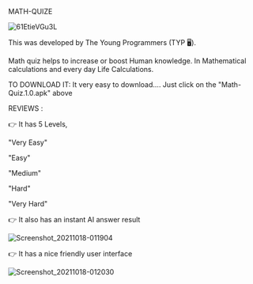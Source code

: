 MATH-QUIZE

![61EtieVGu3L](https://user-images.githubusercontent.com/79866006/137650178-9e3c5aaa-7db8-4ba3-b0a6-0881084ab2b7.png)


This was developed by The Young Programmers (TYP 🖥).

Math quiz helps to increase or boost Human knowledge. In Mathematical calculations and every day Life Calculations. 




TO DOWNLOAD IT:
It very easy to download.... 
Just click on the 
"Math-Quiz.1.0.apk" above 





REVIEWS :

👉 It has 5 Levels, 

"Very Easy"

"Easy"

"Medium"

"Hard"

"Very Hard"



👉 It also has an instant AI answer result




![Screenshot_20211018-011904](https://user-images.githubusercontent.com/79866006/137650477-fbd8e1a3-a2ae-4c0a-8886-58ae50a3a912.jpg)




👉 It has a nice friendly user interface 




![Screenshot_20211018-012030](https://user-images.githubusercontent.com/79866006/137650619-1c9cfab6-5409-4aca-8cd6-bcf1976bb359.jpg)
